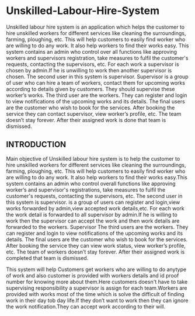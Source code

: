 # Unskilled-Labour-Hire-System
Unskilled labour hire system is an application which helps the customer to hire unskilled workers for different services like cleaning the surroundings, farming, ploughing, etc. This  will help customers to easily find worker who are willing to do any work. It also help workers to find their works easy. This system contains an admin who control over all functions like approving workers and supervisors registration, take measures to fulfil  the customer's requests, contacting the supervisors, etc. For each work a supervisor is chosen by admin.If he is unwilling to work then another supervisor is chosen. The second user in this system is supervisor. Supervisor is a group of user who can  hire a team of workers, contact them for upcoming  works  according to  details given by  customers. They should supervise  these worker’s works. The third user are the workers. They can register and login to view notifications of the upcoming works and its details. The final users are the customer who wish to book for the services. After booking the service they can contact supervisor, view worker’s profile, etc. The team doesn’t stay forever. After their assigned work is done that team is dismissed.  

## INTRODUCTION 
  Main objective of Unskilled labour hire system is to help the customer to hire unskilled workers for different services like cleaning the surroundings, farming, ploughing, etc. This will help customers to easily find worker who are willing to do any work. It also help workers to find their works easy.This system contains an admin who control overall functions like approving worker’s and supervisor's registrations, take measures to fulfil the customer's requests, contacting the supervisors, etc.  The second user in this system is supervisor. is a group of users can register and login,view works forwarded by admin,view accepted work details,etc. For each work the work detail is forwarded to all supervisor by admin.If he is willing to work then the supervisor can accept the work and then work details are forwarded to the workers. Supervisor The third users are the workers. They can register and login to view notifications of the upcoming works and its details. The final users are the customer who wish to book for the services. After booking the service they can view work status, view worker’s profile, etc. The team of workers doesn’t stay forever. After their assigned work is completed that team is dismissed.  

  This system will help Customers get workers who are willing to do anytype of work and also customer is provided with workers  details and id proof number for knowing more about them.Here   customers doesn't have to take supervising responsibility a supervisor is assign for each team.Workers are provided with works  most of the time which is solve the difficult of finding work in their day tob day life.If they don’t want to work then they can ignore the work notification.They can accept work according to their will.

